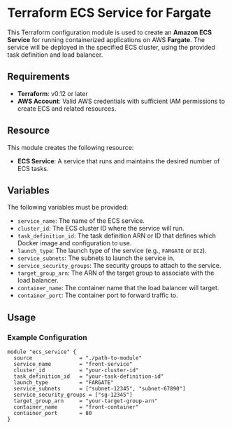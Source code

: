 # Terraform ECS Service for Fargate

This Terraform configuration module is used to create an **Amazon ECS Service** for running containerized applications on AWS **Fargate**. The service will be deployed in the specified ECS cluster, using the provided task definition and load balancer.

## Requirements

- **Terraform**: v0.12 or later
- **AWS Account**: Valid AWS credentials with sufficient IAM permissions to create ECS and related resources.
  
## Resource

This module creates the following resource:

- **ECS Service**: A service that runs and maintains the desired number of ECS tasks.

## Variables

The following variables must be provided:

- `service_name`: The name of the ECS service.
- `cluster_id`: The ECS cluster ID where the service will run.
- `task_definition_id`: The task definition ARN or ID that defines which Docker image and configuration to use.
- `launch_type`: The launch type of the service (e.g., `FARGATE` or `EC2`).
- `service_subnets`: The subnets to launch the service in.
- `service_security_groups`: The security groups to attach to the service.
- `target_group_arn`: The ARN of the target group to associate with the load balancer.
- `container_name`: The container name that the load balancer will target.
- `container_port`: The container port to forward traffic to.

## Usage

### Example Configuration

```hcl
module "ecs_service" {
  source               = "./path-to-module"
  service_name         = "front-service"
  cluster_id           = "your-cluster-id"
  task_definition_id   = "your-task-definition-id"
  launch_type          = "FARGATE"
  service_subnets      = ["subnet-12345", "subnet-67890"]
  service_security_groups = ["sg-12345"]
  target_group_arn     = "your-target-group-arn"
  container_name       = "front-container"
  container_port       = 80
}

